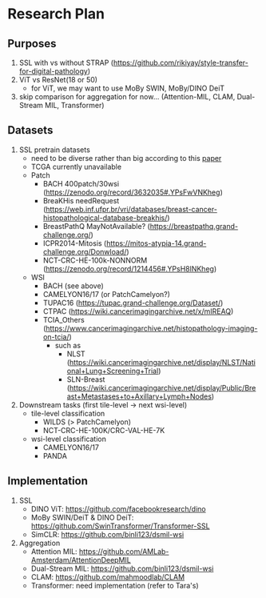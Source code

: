 # Research Plan

## Purposes
1. SSL with vs without STRAP (https://github.com/rikiyay/style-transfer-for-digital-pathology)
1. ViT vs ResNet(18 or 50)
    - for ViT, we may want to use MoBy SWIN, MoBy/DINO DeiT
1. skip comparison for aggregation for now... (Attention-MIL, CLAM, Dual-Stream MIL, Transformer)

## Datasets
1. SSL pretrain datasets
    - need to be diverse rather than big according to this [paper](https://arxiv.org/abs/2011.13971)
    - TCGA currently unavailable
    - Patch
        - BACH 400patch/30wsi (https://zenodo.org/record/3632035#.YPsFwVNKheg)
        - BreaKHis needRequest (https://web.inf.ufpr.br/vri/databases/breast-cancer-histopathological-database-breakhis/)
        - BreastPathQ MayNotAvailable? (https://breastpathq.grand-challenge.org/)
        - ICPR2014-Mitosis (https://mitos-atypia-14.grand-challenge.org/Donwload/)
        - NCT-CRC-HE-100k-NONNORM (https://zenodo.org/record/1214456#.YPsH8lNKheg)
    - WSI
        - BACH (see above)
        - CAMELYON16/17 (or PatchCamelyon?)
        - TUPAC16 (https://tupac.grand-challenge.org/Dataset/)
        - CTPAC (https://wiki.cancerimagingarchive.net/x/mIREAQ)
        - TCIA_Others (https://www.cancerimagingarchive.net/histopathology-imaging-on-tcia/)
            - such as
                - NLST (https://wiki.cancerimagingarchive.net/display/NLST/National+Lung+Screening+Trial)
                - SLN-Breast (https://wiki.cancerimagingarchive.net/display/Public/Breast+Metastases+to+Axillary+Lymph+Nodes)
1. Downstream tasks (first tile-level -> next wsi-level)
    - tile-level classification
        - WILDS (> PatchCamelyon)
        - NCT-CRC-HE-100K/CRC-VAL-HE-7K
    - wsi-level classification
        - CAMELYON16/17
        - PANDA

## Implementation
1. SSL
    - DINO ViT: https://github.com/facebookresearch/dino
    - MoBy SWIN/DeiT & DINO DeiT: https://github.com/SwinTransformer/Transformer-SSL
    - SimCLR: https://github.com/binli123/dsmil-wsi
1. Aggregation
    - Attention MIL: https://github.com/AMLab-Amsterdam/AttentionDeepMIL
    - Dual-Stream MIL: https://github.com/binli123/dsmil-wsi
    - CLAM: https://github.com/mahmoodlab/CLAM
    - Transformer: need implementation (refer to Tara's)

